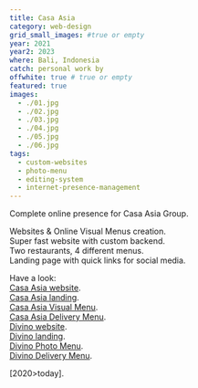 ```yaml
---
title: Casa Asia
category: web-design
grid_small_images: #true or empty
year: 2021
year2: 2023
where: Bali, Indonesia
catch: personal work by
offwhite: true # true or empty
featured: true
images:
  - ./01.jpg
  - ./02.jpg
  - ./03.jpg
  - ./04.jpg
  - ./05.jpg
  - ./06.jpg
tags:
  - custom-websites
  - photo-menu
  - editing-system
  - internet-presence-management
---
```


Complete online presence for Casa Asia Group.

Websites & Online Visual Menus creation.<br>
Super fast website with custom backend.<br>
Two restaurants, 4 different menus.<br>
Landing page with quick links for social media.

Have a look:<br>
[Casa Asia website](https://casaasiabali.com/?source=rokma.com).<br>
[Casa Asia landing](https://in.casaasiabali.com/?source=rokma.com).<br>
[Casa Asia Visual Menu](https://casaasiabali.com/menu?source=rokma.com).<br>
[Casa Asia Delivery Menu](https://casaasiabali.com/delivery?source=rokma.com).<br>
[Divino website](https://divinobali.com/?source=rokma.com).<br>
[Divino landing](https://in.divinobali.com/?source=rokma.com).<br>
[Divino Photo Menu](https://divinobali.com/menu?source=rokma.com).<br>
[Divino Delivery Menu](https://divinobali.com/delivery?source=rokma.com).<br>

[2020>today].
